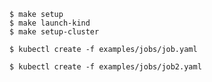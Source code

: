 ```
$ make setup
$ make launch-kind
$ make setup-cluster
```

```
$ kubectl create -f examples/jobs/job.yaml
```

```
$ kubectl create -f examples/jobs/job2.yaml
```
